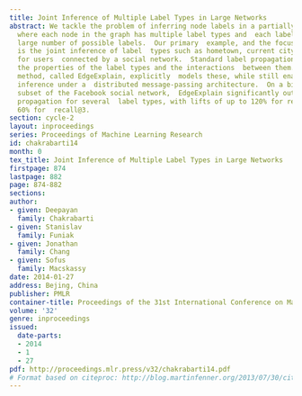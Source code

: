 ```yaml
---
title: Joint Inference of Multiple Label Types in Large Networks
abstract: We tackle the problem of inferring node labels in a partially labeled  graph
  where each node in the graph has multiple label types and  each label type has a
  large number of possible labels.  Our primary  example, and the focus of this paper,
  is the joint inference of label  types such as hometown, current city, and employers,
  for users  connected by a social network.  Standard label propagation fails to  consider
  the properties of the label types and the interactions  between them.  Our proposed
  method, called EdgeExplain, explicitly  models these, while still enabling scalable
  inference under a  distributed message-passing architecture.  On a billion-node
  subset of the Facebook social network,  EdgeExplain significantly outperforms label
  propagation for several  label types, with lifts of up to 120% for recall@1 and
  60% for  recall@3.
section: cycle-2
layout: inproceedings
series: Proceedings of Machine Learning Research
id: chakrabarti14
month: 0
tex_title: Joint Inference of Multiple Label Types in Large Networks
firstpage: 874
lastpage: 882
page: 874-882
sections: 
author:
- given: Deepayan
  family: Chakrabarti
- given: Stanislav
  family: Funiak
- given: Jonathan
  family: Chang
- given: Sofus
  family: Macskassy
date: 2014-01-27
address: Bejing, China
publisher: PMLR
container-title: Proceedings of the 31st International Conference on Machine Learning
volume: '32'
genre: inproceedings
issued:
  date-parts:
  - 2014
  - 1
  - 27
pdf: http://proceedings.mlr.press/v32/chakrabarti14.pdf
# Format based on citeproc: http://blog.martinfenner.org/2013/07/30/citeproc-yaml-for-bibliographies/
---
```

